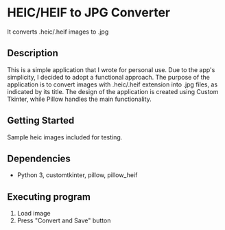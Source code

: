# HEIC/HEIF to JPG Converter

It converts .heic/.heif images to .jpg

## Description

This is a simple application that I wrote for personal use. Due to the app's simplicity, I decided to adopt a functional approach.
The purpose of the application is to convert images with .heic/.heif extension into .jpg files, as indicated by its title.
The design of the application is created using Custom Tkinter, while Pillow handles the main functionality.

## Getting Started

Sample heic images included for testing.

## Dependencies

* Python 3, customtkinter, pillow, pillow_heif

## Executing program

1. Load image
2. Press "Convert and Save" button
